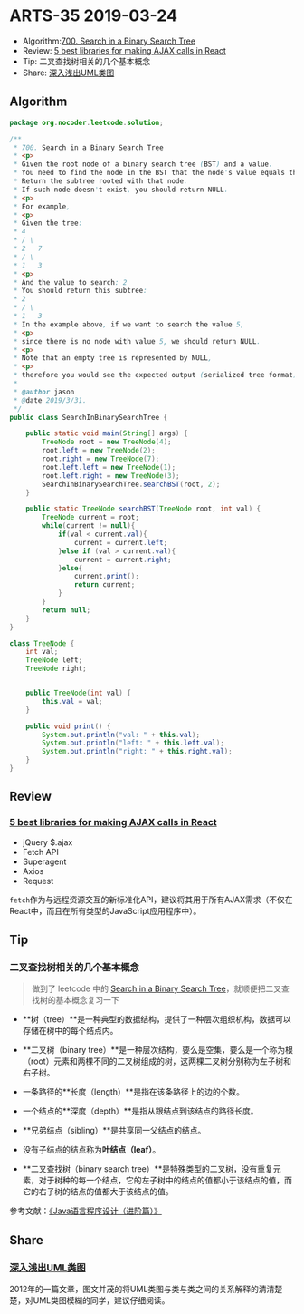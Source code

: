 # ARTS-35 2019-03-24

- Algorithm:[700. Search in a Binary Search Tree](https://leetcode.com/problems/search-in-a-binary-search-tree/)
- Review: [5 best libraries for making AJAX calls in React](https://hashnode.com/post/5-best-libraries-for-making-ajax-calls-in-react-cis8x5f7k0jl7th53z68s41k1)
- Tip: 二叉查找树相关的几个基本概念
- Share: [深入浅出UML类图](http://www.uml.org.cn/oobject/201211231.asp)

## Algorithm

```java
package org.nocoder.leetcode.solution;

/**
 * 700. Search in a Binary Search Tree
 * <p>
 * Given the root node of a binary search tree (BST) and a value.
 * You need to find the node in the BST that the node's value equals the given value.
 * Return the subtree rooted with that node.
 * If such node doesn't exist, you should return NULL.
 * <p>
 * For example,
 * <p>
 * Given the tree:
 * 4
 * / \
 * 2   7
 * / \
 * 1   3
 * <p>
 * And the value to search: 2
 * You should return this subtree:
 * 2
 * / \
 * 1   3
 * In the example above, if we want to search the value 5,
 * <p>
 * since there is no node with value 5, we should return NULL.
 * <p>
 * Note that an empty tree is represented by NULL,
 * <p>
 * therefore you would see the expected output (serialized tree format) as [], not null.
 *
 * @author jason
 * @date 2019/3/31.
 */
public class SearchInBinarySearchTree {

    public static void main(String[] args) {
        TreeNode root = new TreeNode(4);
        root.left = new TreeNode(2);
        root.right = new TreeNode(7);
        root.left.left = new TreeNode(1);
        root.left.right = new TreeNode(3);
        SearchInBinarySearchTree.searchBST(root, 2);
    }

    public static TreeNode searchBST(TreeNode root, int val) {
        TreeNode current = root;
        while(current != null){
            if(val < current.val){
                current = current.left;
            }else if (val > current.val){
                current = current.right;
            }else{
                current.print();
                return current;
            }
        }
        return null;
    }
}

class TreeNode {
    int val;
    TreeNode left;
    TreeNode right;


    public TreeNode(int val) {
        this.val = val;
    }

    public void print() {
        System.out.println("val: " + this.val);
        System.out.println("left: " + this.left.val);
        System.out.println("right: " + this.right.val);
    }
}
```



## Review

### [5 best libraries for making AJAX calls in React](https://hashnode.com/post/5-best-libraries-for-making-ajax-calls-in-react-cis8x5f7k0jl7th53z68s41k1)

- jQuery $.ajax
- Fetch API
- Superagent
- Axios
- Request

`fetch`作为与远程资源交互的新标准化API，建议将其用于所有AJAX需求（不仅在React中，而且在所有类型的JavaScript应用程序中）。

## Tip

### 二叉查找树相关的几个基本概念

> 做到了 leetcode 中的 [Search in a Binary Search Tree](https://leetcode.com/problems/search-in-a-binary-search-tree/)，就顺便把二叉查找树的基本概念复习一下

- **树（tree）**是一种典型的数据结构，提供了一种层次组织机构，数据可以存储在树中的每个结点内。

- **二叉树（binary tree）**是一种层次结构，要么是空集，要么是一个称为根（root）元素和两棵不同的二叉树组成的树，这两棵二叉树分别称为左子树和右子树。
- 一条路径的**长度（length）**是指在该条路径上的边的个数。
- 一个结点的**深度（depth）**是指从跟结点到该结点的路径长度。
- **兄弟结点（sibling）**是共享同一父结点的结点。
- 没有子结点的结点称为**叶结点（leaf）**。
- **二叉查找树（binary search tree）**是特殊类型的二叉树，没有重复元素，对于树种的每一个结点，它的左子树中的结点的值都小于该结点的值，而它的右子树的结点的值都大于该结点的值。

参考文献：[《Java语言程序设计（进阶篇）》](https://book.douban.com/subject/1879446/)

## Share

### [深入浅出UML类图](http://www.uml.org.cn/oobject/201211231.asp)

2012年的一篇文章，图文并茂的将UML类图与类与类之间的关系解释的清清楚楚，对UML类图模糊的同学，建议仔细阅读。